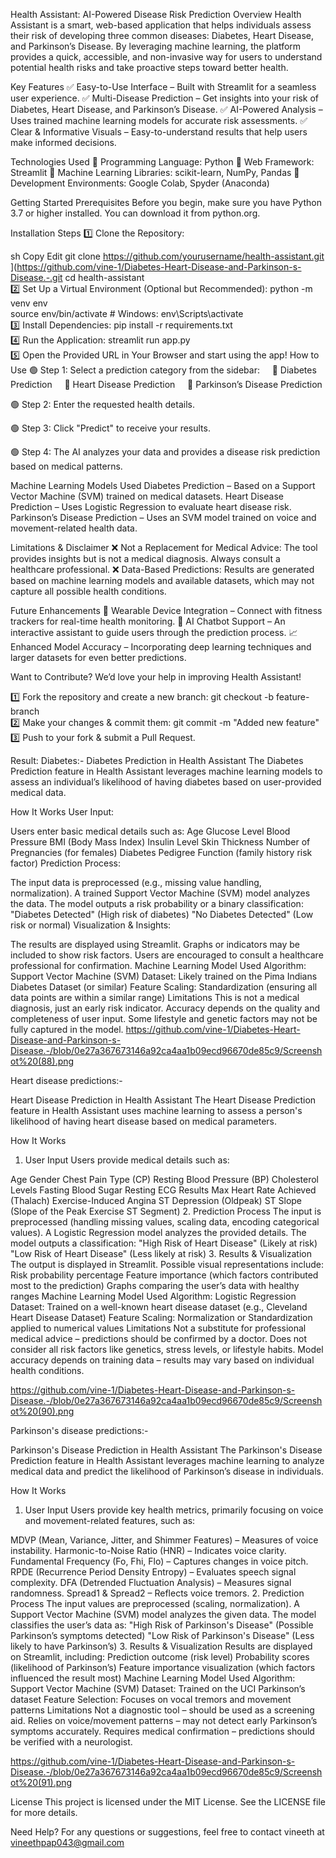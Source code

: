 Health Assistant: AI-Powered Disease Risk Prediction
Overview
Health Assistant is a smart, web-based application that helps individuals assess their risk of developing three common diseases: Diabetes, Heart Disease, and Parkinson’s Disease. By leveraging machine learning, the platform provides a quick, accessible, and non-invasive way for users to understand potential health risks and take proactive steps toward better health.

Key Features
✅ Easy-to-Use Interface – Built with Streamlit for a seamless user experience.
✅ Multi-Disease Prediction – Get insights into your risk of Diabetes, Heart Disease, and Parkinson’s Disease.
✅ AI-Powered Analysis – Uses trained machine learning models for accurate risk assessments.
✅ Clear & Informative Visuals – Easy-to-understand results that help users make informed decisions.

Technologies Used
🔹 Programming Language: Python
🔹 Web Framework: Streamlit
🔹 Machine Learning Libraries: scikit-learn, NumPy, Pandas
🔹 Development Environments: Google Colab, Spyder (Anaconda)

Getting Started
Prerequisites
Before you begin, make sure you have Python 3.7 or higher installed. You can download it from python.org.

Installation Steps
1️⃣ Clone the Repository:

sh
Copy
Edit
git clone https://github.com/yourusername/health-assistant.git ](https://github.com/vine-1/Diabetes-Heart-Disease-and-Parkinson-s-Disease.-.git 
cd health-assistant  
2️⃣ Set Up a Virtual Environment (Optional but Recommended):
python -m venv env  
source env/bin/activate  # Windows: env\Scripts\activate  
3️⃣ Install Dependencies:
pip install -r requirements.txt  
4️⃣ Run the Application:
streamlit run app.py  
5️⃣ Open the Provided URL in Your Browser and start using the app!
How to Use
🟢 Step 1: Select a prediction category from the sidebar:
    📌 Diabetes Prediction
    📌 Heart Disease Prediction
    📌 Parkinson’s Disease Prediction

🟢 Step 2: Enter the requested health details.

🟢 Step 3: Click "Predict" to receive your results.

🟢 Step 4: The AI analyzes your data and provides a disease risk prediction based on medical patterns.

Machine Learning Models Used
Diabetes Prediction – Based on a Support Vector Machine (SVM) trained on medical datasets.
Heart Disease Prediction – Uses Logistic Regression to evaluate heart disease risk.
Parkinson’s Disease Prediction – Uses an SVM model trained on voice and movement-related health data.

Limitations & Disclaimer
❌ Not a Replacement for Medical Advice: The tool provides insights but is not a medical diagnosis. Always consult a healthcare professional.
❌ Data-Based Predictions: Results are generated based on machine learning models and available datasets, which may not capture all possible health conditions.

Future Enhancements
🚀 Wearable Device Integration – Connect with fitness trackers for real-time health monitoring.
🤖 AI Chatbot Support – An interactive assistant to guide users through the prediction process.
📈 Enhanced Model Accuracy – Incorporating deep learning techniques and larger datasets for even better predictions.

Want to Contribute?
We’d love your help in improving Health Assistant!

1️⃣ Fork the repository and create a new branch:
git checkout -b feature-branch  
2️⃣ Make your changes & commit them:
git commit -m "Added new feature"  
3️⃣ Push to your fork & submit a Pull Request.

 Result:
 Diabetes:- Diabetes Prediction in Health Assistant
The Diabetes Prediction feature in Health Assistant leverages machine learning models to assess an individual’s likelihood of having diabetes based on user-provided medical data.

How It Works
User Input:

Users enter basic medical details such as:
Age
Glucose Level
Blood Pressure
BMI (Body Mass Index)
Insulin Level
Skin Thickness
Number of Pregnancies (for females)
Diabetes Pedigree Function (family history risk factor)
Prediction Process:

The input data is preprocessed (e.g., missing value handling, normalization).
A trained Support Vector Machine (SVM) model analyzes the data.
The model outputs a risk probability or a binary classification:
"Diabetes Detected" (High risk of diabetes)
"No Diabetes Detected" (Low risk or normal)
Visualization & Insights:

The results are displayed using Streamlit.
Graphs or indicators may be included to show risk factors.
Users are encouraged to consult a healthcare professional for confirmation.
Machine Learning Model Used
Algorithm: Support Vector Machine (SVM)
Dataset: Likely trained on the Pima Indians Diabetes Dataset (or similar)
Feature Scaling: Standardization (ensuring all data points are within a similar range)
Limitations
This is not a medical diagnosis, just an early risk indicator.
Accuracy depends on the quality and completeness of user input.
Some lifestyle and genetic factors may not be fully captured in the model.
https://github.com/vine-1/Diabetes-Heart-Disease-and-Parkinson-s-Disease.-/blob/0e27a367673146a92ca4aa1b09ecd96670de85c9/Screenshot%20(88).png

Heart disease predictions:-

Heart Disease Prediction in Health Assistant
The Heart Disease Prediction feature in Health Assistant uses machine learning to assess a person's likelihood of having heart disease based on medical parameters.

How It Works
1. User Input
Users provide medical details such as:

Age
Gender
Chest Pain Type (CP)
Resting Blood Pressure (BP)
Cholesterol Levels
Fasting Blood Sugar
Resting ECG Results
Max Heart Rate Achieved (Thalach)
Exercise-Induced Angina
ST Depression (Oldpeak)
ST Slope (Slope of the Peak Exercise ST Segment)
2. Prediction Process
The input is preprocessed (handling missing values, scaling data, encoding categorical values).
A Logistic Regression model analyzes the provided details.
The model outputs a classification:
"High Risk of Heart Disease" (Likely at risk)
"Low Risk of Heart Disease" (Less likely at risk)
3. Results & Visualization
The output is displayed in Streamlit.
Possible visual representations include:
Risk probability percentage
Feature importance (which factors contributed most to the prediction)
Graphs comparing the user’s data with healthy ranges
Machine Learning Model Used
Algorithm: Logistic Regression
Dataset: Trained on a well-known heart disease dataset (e.g., Cleveland Heart Disease Dataset)
Feature Scaling: Normalization or Standardization applied to numerical values
Limitations
Not a substitute for professional medical advice – predictions should be confirmed by a doctor.
Does not consider all risk factors like genetics, stress levels, or lifestyle habits.
Model accuracy depends on training data – results may vary based on individual health conditions.

https://github.com/vine-1/Diabetes-Heart-Disease-and-Parkinson-s-Disease.-/blob/0e27a367673146a92ca4aa1b09ecd96670de85c9/Screenshot%20(90).png

Parkinson's disease predictions:-

Parkinson's Disease Prediction in Health Assistant
The Parkinson's Disease Prediction feature in Health Assistant leverages machine learning to analyze medical data and predict the likelihood of Parkinson’s disease in individuals.

How It Works
1. User Input
Users provide key health metrics, primarily focusing on voice and movement-related features, such as:

MDVP (Mean, Variance, Jitter, and Shimmer Features) – Measures of voice instability.
Harmonic-to-Noise Ratio (HNR) – Indicates voice clarity.
Fundamental Frequency (Fo, Fhi, Flo) – Captures changes in voice pitch.
RPDE (Recurrence Period Density Entropy) – Evaluates speech signal complexity.
DFA (Detrended Fluctuation Analysis) – Measures signal randomness.
Spread1 & Spread2 – Reflects voice tremors.
2. Prediction Process
The input values are preprocessed (scaling, normalization).
A Support Vector Machine (SVM) model analyzes the given data.
The model classifies the user’s data as:
"High Risk of Parkinson's Disease" (Possible Parkinson’s symptoms detected)
"Low Risk of Parkinson's Disease" (Less likely to have Parkinson’s)
3. Results & Visualization
Results are displayed on Streamlit, including:
Prediction outcome (risk level)
Probability scores (likelihood of Parkinson’s)
Feature importance visualization (which factors influenced the result most)
Machine Learning Model Used
Algorithm: Support Vector Machine (SVM)
Dataset: Trained on the UCI Parkinson’s dataset
Feature Selection: Focuses on vocal tremors and movement patterns
Limitations
Not a diagnostic tool – should be used as a screening aid.
Relies on voice/movement patterns – may not detect early Parkinson’s symptoms accurately.
Requires medical confirmation – predictions should be verified with a neurologist.

https://github.com/vine-1/Diabetes-Heart-Disease-and-Parkinson-s-Disease.-/blob/0e27a367673146a92ca4aa1b09ecd96670de85c9/Screenshot%20(91).png

License
This project is licensed under the MIT License. See the LICENSE file for more details.

Need Help?
For any questions or suggestions, feel free to contact vineeth at vineethpap043@gmail.com

